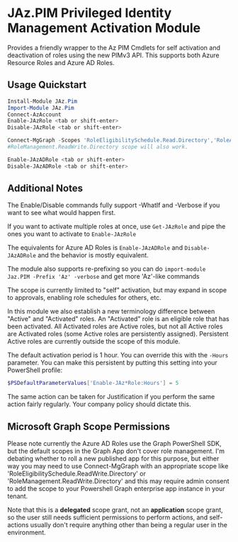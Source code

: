 # JAz.PIM Privileged Identity Management Activation Module

Provides a friendly wrapper to the Az PIM Cmdlets for self activation and deactivation of roles using the new PIMv3 API.
This supports both Azure Resource Roles and Azure AD Roles.

## Usage Quickstart

```powershell
Install-Module JAz.Pim
Import-Module JAz.Pim
Connect-AzAccount
Enable-JAzRole <tab or shift-enter>
Disable-JAzRole <tab or shift-enter>

Connect-MgGraph -Scopes 'RoleEligibilitySchedule.Read.Directory','RoleAssignmentSchedule.ReadWrite.Directory','AdministrativeUnit.Read.All'
#RoleManagement.ReadWrite.Directory scope will also work.

Enable-JAzADRole <tab or shift-enter>
Disable-JAzADRole <tab or shift-enter>
```

## Additional Notes

The Enable/Disable commands fully support -WhatIf and -Verbose if you want to see what would happen first.

If you want to activate multiple roles at once, use `Get-JAzRole` and pipe the ones you want to activate to `Enable-JAzRole`

The equivalents for Azure AD Roles is `Enable-JAzADRole` and `Disable-JAzADRole` and the behavior is mostly equivalent.

The module also supports re-prefixing so you can do `import-module Jaz.PIM -Prefix 'Az' -verbose` and get more 'Az'-like commands

The scope is currently limited to "self" activation, but may expand in scope to approvals, enabling role schedules for others, etc.

In this module we also establish a new terminology difference between "Active" and "Activated" roles. An "Activated" role
is an eligible role that has been activated. All Activated roles are Active roles, but not all Active roles are
Activated roles (some Active roles are persistently assigned). Persistent Active roles are currently outside the scope
of this module.

The default activation period is 1 hour. You can override this with the `-Hours` parameter. You can make this persistent
by putting this setting into your PowerShell profile:

```powershell
$PSDefaultParameterValues['Enable-JAz*Role:Hours'] = 5
```

The same action can be taken for Justification if you perform the same action fairly regularly. Your company policy
should dictate this.

## Microsoft Graph Scope Permissions

Please note currently the Azure AD Roles use the Graph PowerShell SDK, but the default scopes in the Graph App don't
cover role management. I'm debating whether to roll a new published app for this purpose, but either way you may need
to use Connect-MgGraph with an appropriate scope like 'RoleEligibilitySchedule.ReadWrite.Directory' or 'RoleManagement.ReadWrite.Directory'
and this may require admin consent to add the scope to your Powershell Graph enterprise app instance in your tenant.

Note that this is a **delegated** scope grant, not an **application** scope grant, so the user still needs sufficient permissions
to perform actions, and self-actions usually don't require anything other than being a regular user in the environment.
